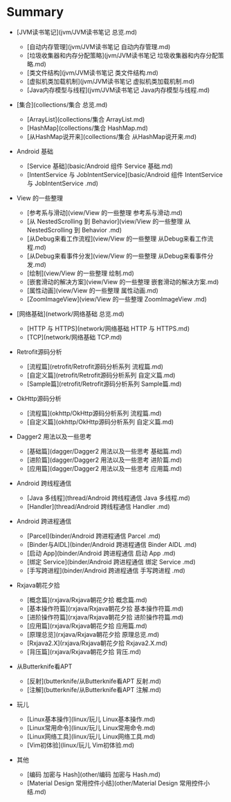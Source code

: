 # Summary

* [JVM读书笔记](jvm/JVM读书笔记 总览.md)
    * [自动内存管理](jvm/JVM读书笔记 自动内存管理.md)
    * [垃圾收集器和内存分配策略](jvm/JVM读书笔记 垃圾收集器和内存分配策略.md)
    * [类文件结构](jvm/JVM读书笔记 类文件结构.md)
    * [虚拟机类加载机制](jvm/JVM读书笔记 虚拟机类加载机制.md)
    * [Java内存模型与线程](jvm/JVM读书笔记 Java内存模型与线程.md)



* [集合](collections/集合 总览.md)
    * [ArrayList](collections/集合 ArrayList.md)
    * [HashMap](collections/集合 HashMap.md)
    * [从HashMap说开来](collections/集合 从HashMap说开来.md)


* Android 基础
    * [Service 基础](basic/Android 组件 Service 基础.md)
    * [IntentService 与 JobIntentService](basic/Android 组件 IntentService 与 JobIntentService .md)


* View 的一些整理
    * [参考系与滑动](view/View 的一些整理 参考系与滑动.md)
    * [从 NestedScrolling 到 Behavior](view/View 的一些整理 从 NestedScrolling 到 Behavior .md)
    * [从Debug来看工作流程](view/View 的一些整理 从Debug来看工作流程.md)
    * [从Debug来看事件分发](view/View 的一些整理 从Debug来看事件分发.md)
    * [绘制](view/View 的一些整理 绘制.md)
    * [嵌套滑动的解决方案](view/View 的一些整理 嵌套滑动的解决方案.md)
    * [属性动画](view/View 的一些整理 属性动画.md)
    * [ZoomImageView](view/View 的一些整理 ZoomImageView .md)


* [网络基础](network/网络基础 总览.md)
    * [HTTP 与 HTTPS](network/网络基础 HTTP 与 HTTPS.md)
    * [TCP](network/网络基础 TCP.md)

* Retrofit源码分析
    * [流程篇](retrofit/Retrofit源码分析系列 流程篇.md)
    * [自定义篇](retrofit/Retrofit源码分析系列 自定义篇.md)
    * [Sample篇](retrofit/Retrofit源码分析系列 Sample篇.md)


* OkHttp源码分析
    * [流程篇](okhttp/OkHttp源码分析系列 流程篇.md)
    * [自定义篇](okhttp/OkHttp源码分析系列 自定义篇.md)


* Dagger2 用法以及一些思考
    * [基础篇](dagger/Dagger2 用法以及一些思考 基础篇.md)
    * [进阶篇](dagger/Dagger2 用法以及一些思考 进阶篇.md)
    * [应用篇](dagger/Dagger2 用法以及一些思考 应用篇.md)


* Android 跨线程通信
    * [Java 多线程](thread/Android 跨线程通信 Java 多线程.md)
    * [Handler](thread/Android 跨线程通信 Handler .md)


* Android 跨进程通信
    * [Parcel](binder/Android 跨进程通信 Parcel .md)
    * [Binder与AIDL](binder/Android 跨进程通信 Binder AIDL .md)
    * [启动 App](binder/Android 跨进程通信 启动 App .md)
    * [绑定 Service](binder/Android 跨进程通信 绑定 Service .md)
    * [手写跨进程](binder/Android 跨进程通信 手写跨进程 .md)


* Rxjava朝花夕拾
    * [概念篇](rxjava/Rxjava朝花夕拾 概念篇.md)
    * [基本操作符篇](rxjava/Rxjava朝花夕拾 基本操作符篇.md)
    * [进阶操作符篇](rxjava/Rxjava朝花夕拾 进阶操作符篇.md)
    * [应用篇](rxjava/Rxjava朝花夕拾 应用篇.md)
    * [原理总览](rxjava/Rxjava朝花夕拾 原理总览.md)
    * [Rxjava2.X](rxjava/Rxjava朝花夕拾 Rxjava2.X.md)
    * [背压篇](rxjava/Rxjava朝花夕拾 背压.md)


* 从Butterknife看APT
    * [反射](butterknife/从Butterknife看APT 反射.md)
    * [注解](butterknife/从Butterknife看APT 注解.md)


* 玩儿
    * [Linux基本操作](linux/玩儿 Linux基本操作.md)
    * [Linux常用命令](linux/玩儿 Linux常用命令.md)
    * [Linux网络工具](linux/玩儿 Linux网络工具.md)
    * [Vim初体验](linux/玩儿 Vim初体验.md)


* 其他
   * [编码 加密与 Hash](other/编码 加密与 Hash.md)
   * [Material Design 常用控件小结](other/Material Design 常用控件小结.md) 

